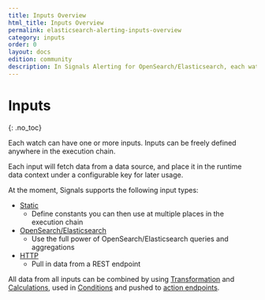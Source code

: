 ```yaml
---
title: Inputs Overview
html_title: Inputs Overview
permalink: elasticsearch-alerting-inputs-overview
category: inputs
order: 0
layout: docs
edition: community
description: In Signals Alerting for OpenSearch/Elasticsearch, each watch can have one or more data inputs that collect data for further processing.
---
```


<!--- Copyright 2020 floragunn GmbH -->

# Inputs
{: .no_toc}

Each watch can have one or more inputs. Inputs can be freely defined anywhere in the execution chain.

Each input will fetch data from a data source, and place it in the runtime data context under a configurable key for later usage.

At the moment, Signals supports the following input types:

* [Static](inputs_static.md)
  * Define constants you can then use at multiple places in the execution chain
* [OpenSearch/Elasticsearch](inputs_elasticsearch.md)
  * Use the full power of OpenSearch/Elasticsearch queries and aggregations
* [HTTP](inputs_http.md)
  * Pull in data from a REST endpoint

All data from all inputs can be combined by using [Transformation](transformations_transformations.md) and [Calculations](transformations_calculations.md), used in [Conditions](conditions.md) and pushed to [action endpoints](actions.md).
 
